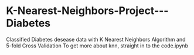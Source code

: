 # K-Nearest-Neighbors-Project---Diabetes
Classified Diabetes desease data with K Nearest Neighbors Algorithm and 5-fold Cross Validation
To get more about knn, straight in to the code.ipynb
